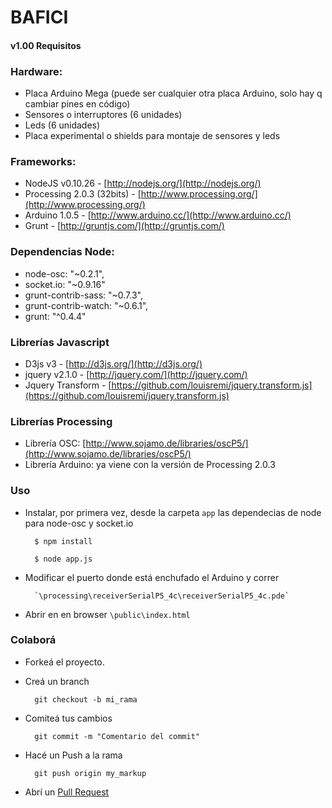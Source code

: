 BAFICI
======

#### v1.00 Requisitos

### Hardware:
* Placa Arduino Mega (puede ser cualquier otra placa Arduino, solo hay q cambiar pines en código)
* Sensores o interruptores (6 unidades)
* Leds (6 unidades)
* Placa experimental o shields para montaje de sensores y leds

### Frameworks:
* NodeJS v0.10.26 - [http://nodejs.org/](http://nodejs.org/)
* Processing 2.0.3 (32bits) - [http://www.processing.org/](http://www.processing.org/)
* Arduino 1.0.5 - [http://www.arduino.cc/](http://www.arduino.cc/)
* Grunt - [http://gruntjs.com/](http://gruntjs.com/)

### Dependencias Node:
* node-osc: "~0.2.1",
* socket.io: "~0.9.16"
* grunt-contrib-sass: "~0.7.3",
* grunt-contrib-watch: "~0.6.1",
* grunt: "^0.4.4"

### Librerías Javascript
* D3js v3 - [http://d3js.org/](http://d3js.org/)
* jquery v2.1.0 - [http://jquery.com/](http://jquery.com/)
* Jquery Transform - [https://github.com/louisremi/jquery.transform.js](https://github.com/louisremi/jquery.transform.js)

### Librerías Processing
* Librería OSC: [http://www.sojamo.de/libraries/oscP5/](http://www.sojamo.de/libraries/oscP5/)
* Librería Arduino: ya viene con la versión de Processing 2.0.3


### Uso

- Instalar, por primera vez, desde la carpeta `app` las dependecias de node para node-osc y socket.io 

		$ npm install

		$ node app.js

- Modificar el puerto donde está enchufado el Arduino y correr

		`\processing\receiverSerialP5_4c\receiverSerialP5_4c.pde` 

- Abrir en en browser `\public\index.html`


### Colaborá

- Forkeá el proyecto.

- Creá un branch

		git checkout -b mi_rama


- Comiteá tus cambios

		git commit -m "Comentario del commit"


- Hacé un Push a la rama 

		git push origin my_markup

- Abrí un [Pull Request](https://github.com/gcba/BAFICI/pulls)
